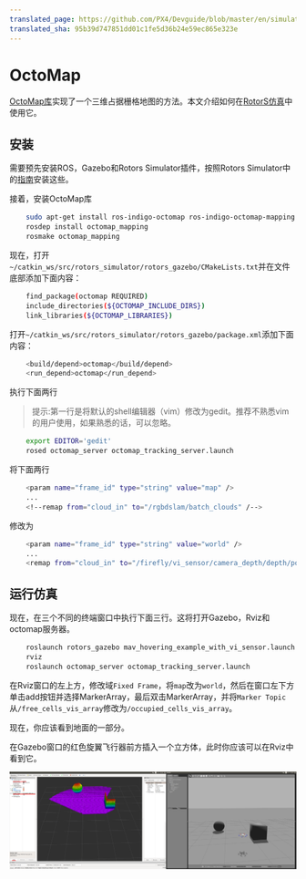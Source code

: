 ```yaml
---
translated_page: https://github.com/PX4/Devguide/blob/master/en/simulation/gazebo_octomap.md
translated_sha: 95b39d747851dd01c1fe5d36b24e59ec865e323e
---
```


# OctoMap


[OctoMap库](http://octomap.github.io/)实现了一个三维占据栅格地图的方法。本文介绍如何在[RotorS仿真](https://github.com/ethz-asl/rotors_simulator/wiki/RotorS-Simulator)中使用它。

## 安装

需要预先安装ROS，Gazebo和Rotors Simulator插件，按照Rotors Simulator中的[指南](https://github.com/ethz-asl/rotors_simulator)安装这些。

接着，安装OctoMap库
<div class="host-code"></div>

```sh
	sudo apt-get install ros-indigo-octomap ros-indigo-octomap-mapping
	rosdep install octomap_mapping
	rosmake octomap_mapping
```

现在，打开`~/catkin_ws/src/rotors_simulator/rotors_gazebo/CMakeLists.txt`并在文件底部添加下面内容：
<div class="host-code"></div>

```sh
	find_package(octomap REQUIRED)
	include_directories(${OCTOMAP_INCLUDE_DIRS})
	link_libraries(${OCTOMAP_LIBRARIES})
```

打开`~/catkin_ws/src/rotors_simulator/rotors_gazebo/package.xml`添加下面内容：
<div class="host-code"></div>

```sh
	<build/depend>octomap</build/depend>
	<run_depend>octomap</run_depend>
```

执行下面两行

> 提示:第一行是将默认的shell编辑器（vim）修改为gedit。推荐不熟悉vim的用户使用，如果熟悉的话，可以忽略。

```sh
	export EDITOR='gedit'
	rosed octomap_server octomap_tracking_server.launch
```

将下面两行

```sh
	<param name="frame_id" type="string" value="map" />	
	...
	<!--remap from="cloud_in" to="/rgbdslam/batch_clouds" /-->
```

修改为

```sh
	<param name="frame_id" type="string" value="world" />	
	...
	<remap from="cloud_in" to="/firefly/vi_sensor/camera_depth/depth/points" />
```

## 运行仿真


现在，在三个不同的终端窗口中执行下面三行。这将打开Gazebo，Rviz和octomap服务器。


```sh
	roslaunch rotors_gazebo mav_hovering_example_with_vi_sensor.launch  mav_name:=firefly
	rviz
	roslaunch octomap_server octomap_tracking_server.launch
```

在Rviz窗口的左上方，修改域`Fixed Frame`，将`map`改为`world`，然后在窗口左下方单击add按钮并选择MarkerArray，最后双击MarkerArray，并将`Marker Topic`从`/free_cells_vis_array`修改为`/occupied_cells_vis_array`。

现在，你应该看到地面的一部分。

在Gazebo窗口的红色旋翼飞行器前方插入一个立方体，此时你应该可以在Rviz中看到它。


![](../../assets/sim/octomap.png)


